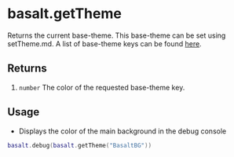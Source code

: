 
# basalt.getTheme

Returns the current base-theme. This base-theme can be set using setTheme.md.
A list of base-theme keys can be found [here](https://github.com/Pyroxenium/Basalt/blob/master/Basalt/theme.lua).

## Returns

1. `number` The color of the requested base-theme key.

## Usage

* Displays the color of the main background in the debug console

```lua
basalt.debug(basalt.getTheme("BasaltBG"))
```
